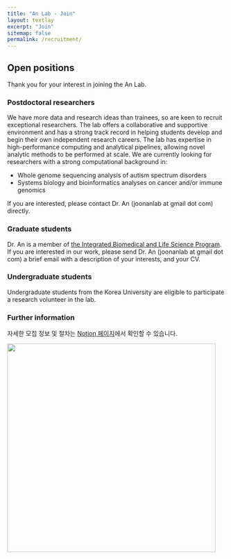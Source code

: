 ```yaml
---
title: "An Lab - Join"
layout: textlay
excerpt: "Join"
sitemap: false
permalink: /recruitment/
---
```


## Open positions

Thank you for your interest in joining the An Lab.

### Postdoctoral researchers

We have more data and research ideas than trainees, so are keen to recruit exceptional researchers. The lab offers a collaborative and supportive environment and has a strong track record in helping students develop and begin their own independent research careers. The lab has expertise in high-performance computing and analytical pipelines, allowing novel analytic methods to be performed at scale. We are currently looking for researchers with a strong computational background in:

- Whole genome sequencing analysis of autism spectrum disorders
- Systems biology and bioinformatics analyses on cancer and/or immune genomics 

If you are interested, please contact Dr. An (joonanlab at gmail dot com) directly.

### Graduate students

Dr. An is a member of [the Integrated Biomedical and Life Science Program](https://chs.korea.ac.kr/chs/grad/lifefusion_1.do). If you are interested in our work, please send Dr. An (joonanlab at gmail dot com) a brief email with a description of your interests, and your CV.

### Undergraduate students

Undergraduate students from the Korea University are eligible to participate a research volunteer in the lab.

### Further information

자세한 모집 정보 및 절차는 [Notion 페이지](https://joonanlab.notion.site/e061f5837a4747a8a125714bd984046a)에서 확인할 수 있습니다. 



<img src="{{ site.url }}{{ site.baseurl }}/images/teampic/labphoto_20210402.jpg" style="width: 480px">
